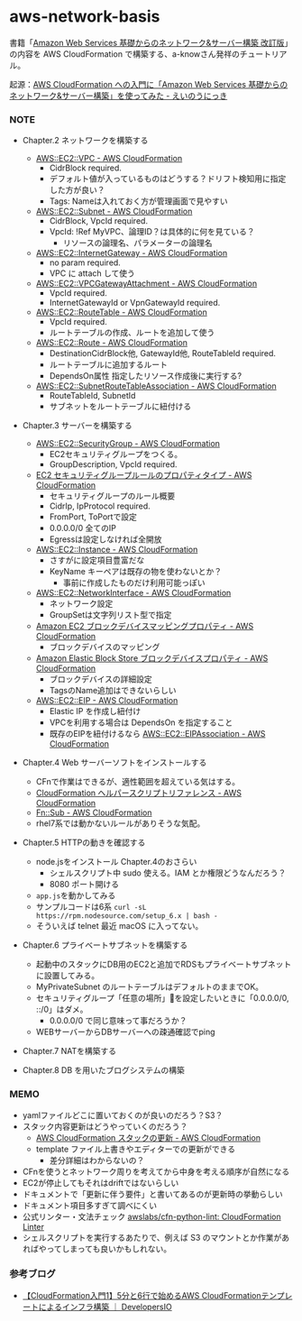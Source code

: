 # aws-network-basis
書籍「[Amazon Web Services 基礎からのネットワーク&サーバー構築 改訂版](http://amzn.asia/d/iPlJcog)」の内容を AWS CloudFormation で構築する、a-knowさん発祥のチュートリアル。

起源：[AWS CloudFormation への入門に「Amazon Web Services 基礎からのネットワーク&サーバー構築」を使ってみた - えいのうにっき](https://blog.a-know.me/entry/2017/02/13/222100)

### NOTE
- Chapter.2 ネットワークを構築する
    - [AWS::EC2::VPC - AWS CloudFormation](https://docs.aws.amazon.com/ja_jp/AWSCloudFormation/latest/UserGuide/aws-resource-ec2-vpc.html)
        - CidrBlock required.
        - デフォルト値が入っているものはどうする？ドリフト検知用に指定した方が良い？
        - Tags: Nameは入れておく方が管理画面で見やすい
    - [AWS::EC2::Subnet - AWS CloudFormation](https://docs.aws.amazon.com/ja_jp/AWSCloudFormation/latest/UserGuide/aws-resource-ec2-subnet.html)
        - CidrBlock, VpcId required.
        - VpcId: !Ref MyVPC、論理ID？は具体的に何を見ている？
            - リソースの論理名、パラメーターの論理名
    - [AWS::EC2::InternetGateway - AWS CloudFormation](https://docs.aws.amazon.com/ja_jp/AWSCloudFormation/latest/UserGuide/aws-resource-ec2-internetgateway.html)
        - no param required.
        - VPC に attach して使う
    - [AWS::EC2::VPCGatewayAttachment - AWS CloudFormation](https://docs.aws.amazon.com/ja_jp/AWSCloudFormation/latest/UserGuide/aws-resource-ec2-vpc-gateway-attachment.html)
        - VpcId required.
        - InternetGatewayId or VpnGatewayId required.
    - [AWS::EC2::RouteTable - AWS CloudFormation](https://docs.aws.amazon.com/ja_jp/AWSCloudFormation/latest/UserGuide/aws-resource-ec2-route-table.html)
        - VpcId required.
        - ルートテーブルの作成、ルートを追加して使う
    - [AWS::EC2::Route - AWS CloudFormation](https://docs.aws.amazon.com/ja_jp/AWSCloudFormation/latest/UserGuide/aws-resource-ec2-route.html)
        - DestinationCidrBlock他, GatewayId他, RouteTableId required.
        - ルートテーブルに追加するルート
        - DependsOn属性 指定したリソース作成後に実行する?
    - [AWS::EC2::SubnetRouteTableAssociation - AWS CloudFormation](https://docs.aws.amazon.com/ja_jp/AWSCloudFormation/latest/UserGuide/aws-resource-ec2-subnet-route-table-assoc.html)
        - RouteTableId, SubnetId
        - サブネットをルートテーブルに紐付ける

- Chapter.3 サーバーを構築する
    - [AWS::EC2::SecurityGroup - AWS CloudFormation](https://docs.aws.amazon.com/ja_jp/AWSCloudFormation/latest/UserGuide/aws-properties-ec2-security-group.html)
        - EC2セキュリティグループをつくる。
        - GroupDescription, VpcId required.
    - [EC2 セキュリティグループルールのプロパティタイプ - AWS CloudFormation](https://docs.aws.amazon.com/ja_jp/AWSCloudFormation/latest/UserGuide/aws-properties-ec2-security-group-rule.html)
        - セキュリティグループのルール概要
        - CidrIp, IpProtocol required.
        - FromPort, ToPortで設定
        - 0.0.0.0/0 全てのIP
        - Egressは設定しなければ全開放
    - [AWS::EC2::Instance - AWS CloudFormation](https://docs.aws.amazon.com/ja_jp/AWSCloudFormation/latest/UserGuide/aws-properties-ec2-instance.html)
        - さすがに設定項目豊富だな
        - KeyName キーペアは既存の物を使わないとか？
            - 事前に作成したものだけ利用可能っぽい
    - [AWS::EC2::NetworkInterface - AWS CloudFormation](https://docs.aws.amazon.com/ja_jp/AWSCloudFormation/latest/UserGuide/aws-resource-ec2-network-interface.html)
        - ネットワーク設定
        - GroupSetは文字列リスト型で指定
    - [Amazon EC2 ブロックデバイスマッピングプロパティ - AWS CloudFormation](https://docs.aws.amazon.com/ja_jp/AWSCloudFormation/latest/UserGuide/aws-properties-ec2-blockdev-mapping.html)
        - ブロックデバイスのマッピング
    - [Amazon Elastic Block Store ブロックデバイスプロパティ - AWS CloudFormation](https://docs.aws.amazon.com/ja_jp/AWSCloudFormation/latest/UserGuide/aws-properties-ec2-blockdev-template.html)
        - ブロックデバイスの詳細設定
        - TagsのName追加はできないらしい
    - [AWS::EC2::EIP - AWS CloudFormation](https://docs.aws.amazon.com/ja_jp/AWSCloudFormation/latest/UserGuide/aws-properties-ec2-eip.html)
        - Elastic IP を作成し紐付け
        - VPCを利用する場合は DependsOn を指定すること
        - 既存のEIPを紐付けるなら [AWS::EC2::EIPAssociation - AWS CloudFormation](https://docs.aws.amazon.com/ja_jp/AWSCloudFormation/latest/UserGuide/aws-properties-ec2-eip-association.html)

- Chapter.4 Web サーバーソフトをインストールする
    - CFnで作業はできるが、適性範囲を超えている気はする。
    - [CloudFormation ヘルパースクリプトリファレンス - AWS CloudFormation](https://docs.aws.amazon.com/ja_jp/AWSCloudFormation/latest/UserGuide/cfn-helper-scripts-reference.html)
    - [Fn::Sub - AWS CloudFormation](https://docs.aws.amazon.com/ja_jp/AWSCloudFormation/latest/UserGuide/intrinsic-function-reference-sub.html)
    - rhel7系では動かないルールがありそうな気配。

- Chapter.5 HTTPの動きを確認する
    - node.jsをインストール Chapter.4のおさらい
        - シェルスクリプト中 sudo 使える。IAM とか権限どうなんだろう？
        - 8080 ポート開ける
    - `app.js`を動かしてみる
    - サンプルコードは6系 `curl -sL https://rpm.nodesource.com/setup_6.x | bash -`
    - そういえば telnet 最近 macOS に入ってない。

- Chapter.6 プライベートサブネットを構築する
    - 起動中のスタックにDB用のEC2と追加でRDSもプライベートサブネットに設置してみる。
    - MyPrivateSubnet のルートテーブルはデフォルトのままでOK。
    - セキュリティグループ「任意の場所」を設定したいときに「0.0.0.0/0, ::/0」はダメ。
        - 0.0.0.0/0 で同じ意味って事だろうか？
    - WEBサーバーからDBサーバーへの疎通確認でping

- Chapter.7 NATを構築する
- Chapter.8 DB を用いたブログシステムの構築

### MEMO
- yamlファイルどこに置いておくのが良いのだろう？S3？
- スタック内容更新はどうやっていくのだろう？
    - [AWS CloudFormation スタックの更新 - AWS CloudFormation](https://docs.aws.amazon.com/ja_jp/AWSCloudFormation/latest/UserGuide/using-cfn-updating-stacks.html)
    - template ファイル上書きやエディターでの更新ができる
        - 差分詳細はわからないの？
- CFnを使うとネットワーク周りを考えてから中身を考える順序が自然になる
- EC2が停止してもそれはdriftではないらしい
- ドキュメントで「更新に伴う要件」と書いてあるのが更新時の挙動らしい
- ドキュメント項目多すぎて調べにくい
- 公式リンター・文法チェック [awslabs/cfn-python-lint: CloudFormation Linter](https://github.com/awslabs/cfn-python-lint)
- シェルスクリプトを実行するあたりで、例えば S3 のマウントとか作業があればやってしまっても良いかもしれない。

### 参考ブログ
- [【CloudFormation入門1】5分と6行で始めるAWS CloudFormationテンプレートによるインフラ構築 ｜ DevelopersIO](https://dev.classmethod.jp/cloud/aws/cloudformation-beginner01/)